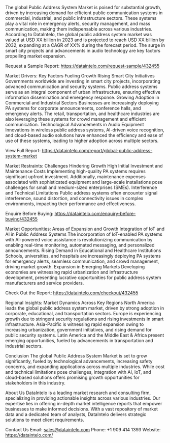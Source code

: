 The global Public Address System Market is poised for substantial growth, driven by increasing demand for efficient public communication systems in commercial, industrial, and public infrastructure sectors. These systems play a vital role in emergency alerts, security management, and mass communication, making them indispensable across various industries.
According to DataIntelo, the global public address system market was valued at USD XX billion in 2023 and is projected to reach USD XX billion by 2032, expanding at a CAGR of XX% during the forecast period. The surge in smart city projects and advancements in audio technology are key factors propelling market expansion.

Request a Sample Report: https://dataintelo.com/request-sample/432455

Market Drivers: Key Factors Fueling Growth
Rising Smart City Initiatives
Governments worldwide are investing in smart city projects, incorporating advanced communication and security systems. Public address systems serve as an integral component of urban infrastructure, ensuring effective information dissemination and emergency response.
Growing Adoption in Commercial and Industrial Sectors
Businesses are increasingly deploying PA systems for corporate announcements, conference halls, and emergency alerts. The retail, transportation, and healthcare industries are also leveraging these systems for crowd management and efficient communication.
Technological Advancements in Audio Equipment
Innovations in wireless public address systems, AI-driven voice recognition, and cloud-based audio solutions have enhanced the efficiency and ease of use of these systems, leading to higher adoption across multiple sectors.

View Full Report: https://dataintelo.com/report/global-public-address-system-market

Market Restraints: Challenges Hindering Growth
High Initial Investment and Maintenance Costs
Implementing high-quality PA systems requires significant upfront investment. Additionally, maintenance expenses associated with sophisticated equipment and large-scale installations pose challenges for small and medium-sized enterprises (SMEs).
Interference and Technical Limitations
Public address systems often encounter signal interference, sound distortion, and connectivity issues in complex environments, impacting their performance and effectiveness.

Enquire Before Buying: https://dataintelo.com/enquiry-before-buying/432455

Market Opportunities: Areas of Expansion and Growth
Integration of IoT and AI in Public Address Systems
The incorporation of IoT-enabled PA systems with AI-powered voice assistance is revolutionizing communication by enabling real-time monitoring, automated messaging, and personalized announcements.
Rising Demand in Educational and Healthcare Institutions
Schools, universities, and hospitals are increasingly deploying PA systems for emergency alerts, seamless communication, and crowd management, driving market growth.
Expansion in Emerging Markets
Developing economies are witnessing rapid urbanization and infrastructure development, presenting lucrative opportunities for public address system manufacturers and service providers.

Check Out the Report: https://dataintelo.com/checkout/432455

Regional Insights: Market Dynamics Across Key Regions
North America leads the global public address system market, driven by strong adoption in corporate, educational, and transportation sectors.
Europe is experiencing growth due to stringent security regulations and rising investments in smart infrastructure.
Asia-Pacific is witnessing rapid expansion owing to increasing urbanization, government initiatives, and rising demand for public security systems.
Latin America and the Middle East & Africa present emerging opportunities, fueled by advancements in transportation and industrial sectors.

Conclusion
The global Public Address System Market is set to grow significantly, fueled by technological advancements, increasing safety concerns, and expanding applications across multiple industries. While cost and technical limitations pose challenges, integration with AI, IoT, and cloud-based solutions offers promising growth opportunities for stakeholders in this industry.

About Us
DataIntelo is a leading market research and consulting firm, specializing in providing actionable insights across various industries. Our expertise lies in offering in-depth market intelligence reports that empower businesses to make informed decisions. With a vast repository of market data and a dedicated team of analysts, DataIntelo delivers strategic solutions to meet client requirements.

Contact Us
Email: sales@dataintelo.com
Phone: +1 909 414 1393
Website: https://dataintelo.com/

